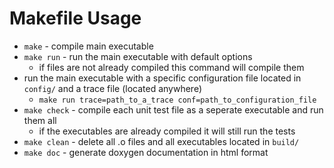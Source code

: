 # Makefile Usage
* `make` - compile main executable
* `make run` - run the main executable with default options
    * if files are not already compiled this command will compile them
* run the main executable with a specific configuration file located in `config/` and a trace file (located anywhere)
    * `make run trace=path_to_a_trace conf=path_to_configuration_file`
* `make check` - compile each unit test file as a seperate executable and run them all
    * if the executables are already compiled it will still run the tests
* `make clean` - delete all .o files and all executables located in `build/`
* `make doc` - generate doxygen documentation in html format
